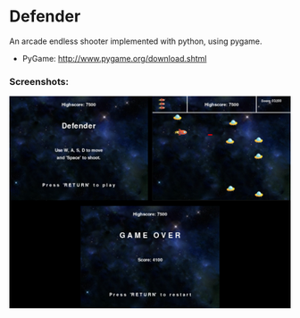 # Defender

An arcade endless shooter implemented with python, using pygame.
- PyGame: http://www.pygame.org/download.shtml


### Screenshots:
![screenshots](https://raw.githubusercontent.com/janbiko/defender/master/screenshots/screens.png)

